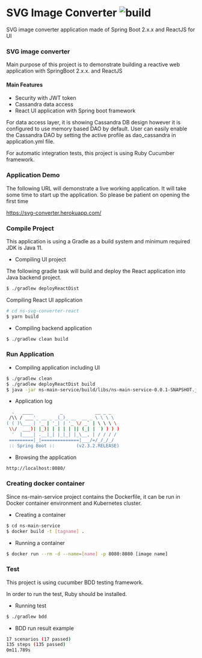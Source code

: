 # SVG Image Converter ![build](https://github.com/nsclass/ns-svg-converter/actions/workflows/gradle-build.yml/badge.svg)

SVG image converter application made of Spring Boot 2.x.x and ReactJS for UI 

### SVG image converter ###

Main purpose of this project is to demonstrate building a reactive web application with SpringBoot 2.x.x. and ReactJS

#### Main Features
- Security with JWT token
- Cassandra data access
- React UI application with Spring boot framework

For data access layer, it is showing Cassandra DB design however it is configured to use memory based DAO by default. User can easily enable the Cassandra DAO by setting the active profile as dao_cassandra in application.yml file.

For automatic integration tests, this project is using Ruby Cucumber framework.

### Application Demo ###

The following URL will demonstrate a live working application. It will take some time to start up the application. So please be patient on opening the first time

https://svg-converter.herokuapp.com/

### Compile Project ###

This application is using a Gradle as a build system and minimum required JDK is Java 11.

* Compiling UI project

The following gradle task will build and deploy the React application into Java backend project.

```bash
$ ./gradlew deployReactDist
```

Compiling React UI application

```bash
# cd ns-svg-converter-react
$ yarn build
``` 

* Compiling backend application

```bash
$ ./gradlew clean build
```

### Run Application ###

* Compiling application including UI

```bash
$ ./gradlew clean
$ ./gradlew deployReactDist build
$ java -jar ns-main-service/build/libs/ns-main-service-0.0.1-SNAPSHOT.jar
```

* Application log

```bash
  .   ____          _            __ _ _
 /\\ / ___'_ __ _ _(_)_ __  __ _ \ \ \ \
( ( )\___ | '_ | '_| | '_ \/ _` | \ \ \ \
 \\/  ___)| |_)| | | | | || (_| |  ) ) ) )
  '  |____| .__|_| |_|_| |_\__, | / / / /
 =========|_|==============|___/=/_/_/_/
 :: Spring Boot ::        (v2.3.2.RELEASE)
```

* Browsing the application

```bash
http://localhost:8080/
```

### Creating docker container ###

Since ns-main-service project contains the Dockerfile, it can be run in Docker container environment and Kubernetes cluster.

* Creating a container

```bash
$ cd ns-main-service
$ docker build -t [tagname] .
```

* Running a container

```bash
$ docker run --rm -d --name=[name] -p 8080:8080 [image name]
```

### Test ###

This project is using cucumber BDD testing framework.

In order to run the test, Ruby should be installed.

* Running test

```bash
$ ./gradlew bdd 
```

* BDD run result example

```bash
17 scenarios (17 passed)
135 steps (135 passed)
0m11.789s
```
